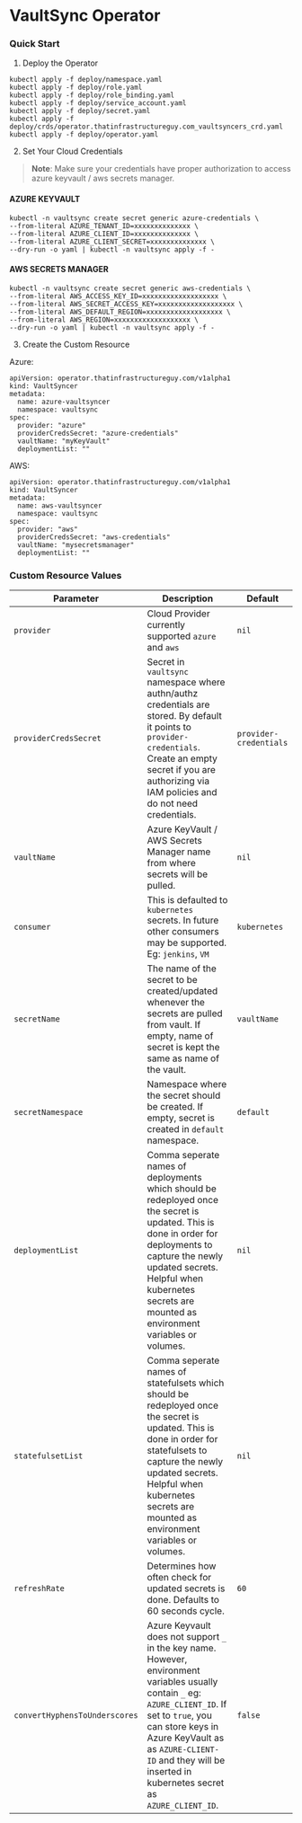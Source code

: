 # VaultSync Operator

### Quick Start

1. Deploy the Operator

```
kubectl apply -f deploy/namespace.yaml
kubectl apply -f deploy/role.yaml
kubectl apply -f deploy/role_binding.yaml
kubectl apply -f deploy/service_account.yaml
kubectl apply -f deploy/secret.yaml
kubectl apply -f deploy/crds/operator.thatinfrastructureguy.com_vaultsyncers_crd.yaml
kubectl apply -f deploy/operator.yaml
```

2. Set Your Cloud Credentials

> **Note**: Make sure your credentials have proper authorization to access azure keyvault / aws secrets manager.


#### AZURE KEYVAULT
```
kubectl -n vaultsync create secret generic azure-credentials \
--from-literal AZURE_TENANT_ID=xxxxxxxxxxxxxx \
--from-literal AZURE_CLIENT_ID=xxxxxxxxxxxxxx \
--from-literal AZURE_CLIENT_SECRET=xxxxxxxxxxxxxx \
--dry-run -o yaml | kubectl -n vaultsync apply -f -
```

#### AWS SECRETS MANAGER
```
kubectl -n vaultsync create secret generic aws-credentials \
--from-literal AWS_ACCESS_KEY_ID=xxxxxxxxxxxxxxxxxxx \
--from-literal AWS_SECRET_ACCESS_KEY=xxxxxxxxxxxxxxxxxxx \
--from-literal AWS_DEFAULT_REGION=xxxxxxxxxxxxxxxxxxx \
--from-literal AWS_REGION=xxxxxxxxxxxxxxxxxxx \
--dry-run -o yaml | kubectl -n vaultsync apply -f -
```

3. Create the Custom Resource

Azure: 
```
apiVersion: operator.thatinfrastructureguy.com/v1alpha1
kind: VaultSyncer
metadata:
  name: azure-vaultsyncer
  namespace: vaultsync
spec:
  provider: "azure"
  providerCredsSecret: "azure-credentials"
  vaultName: "myKeyVault"
  deploymentList: ""
```

AWS: 
```
apiVersion: operator.thatinfrastructureguy.com/v1alpha1
kind: VaultSyncer
metadata:
  name: aws-vaultsyncer
  namespace: vaultsync
spec:
  provider: "aws"
  providerCredsSecret: "aws-credentials"
  vaultName: "mysecretsmanager"
  deploymentList: ""
```

### Custom Resource Values

Parameter | Description | Default
--- | --- | ---
`provider` | Cloud Provider currently supported `azure` and `aws` | `nil`
`providerCredsSecret` | Secret in `vaultsync` namespace where authn/authz credentials are stored. By default it points to `provider-credentials`. Create an empty secret if you are authorizing via IAM policies and do not need credentials.  | `provider-credentials`
`vaultName` | Azure KeyVault / AWS Secrets Manager name from where secrets will be pulled. | `nil`
`consumer` | This is defaulted to `kubernetes` secrets. In future other consumers may be supported. Eg: `jenkins`, `VM` | `kubernetes`
`secretName` | The name of the secret to be created/updated whenever the secrets are pulled from vault. If empty, name of secret is kept the same as name of the vault. | `vaultName`
`secretNamespace` | Namespace where the secret should be created. If empty, secret is created in `default` namespace. | `default` 
`deploymentList` | Comma seperate names of deployments which should be redeployed once the secret is updated. This is done in order for deployments to capture the newly updated secrets. Helpful when kubernetes secrets are mounted as environment variables or volumes. | `nil`
`statefulsetList` | Comma seperate names of statefulsets which should be redeployed once the secret is updated. This is done in order for statefulsets to capture the newly updated secrets. Helpful when kubernetes secrets are mounted as environment variables or volumes. | `nil` 
`refreshRate` | Determines how often check for updated secrets is done. Defaults to 60 seconds cycle. | `60` 
`convertHyphensToUnderscores` | Azure Keyvault does not support `_` in the key name. However, environment variables usually contain `_` eg: `AZURE_CLIENT_ID`. If set to `true`, you can store keys in Azure KeyVault as as `AZURE-CLIENT-ID` and they will be inserted in kubernetes secret as `AZURE_CLIENT_ID`.  | `false`
